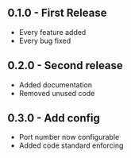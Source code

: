 ## 0.1.0 - First Release
* Every feature added
* Every bug fixed

## 0.2.0 - Second release
* Added documentation
* Removed unused code

## 0.3.0 - Add config
* Port number now configurable
* Added code standard enforcing
